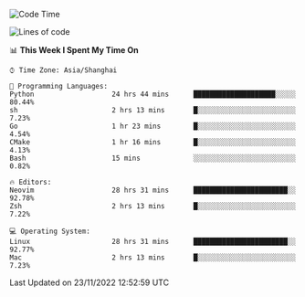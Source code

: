 <!--START_SECTION:waka-->
![Code Time](http://img.shields.io/badge/Code%20Time-1%2C017%20hrs%2058%20mins-blue)

![Lines of code](https://img.shields.io/badge/From%20Hello%20World%20I%27ve%20Written-24%20Thousand%20lines%20of%20code-blue)

📊 **This Week I Spent My Time On** 

```text
⌚︎ Time Zone: Asia/Shanghai

💬 Programming Languages: 
Python                   24 hrs 44 mins      ████████████████████░░░░░   80.44% 
sh                       2 hrs 13 mins       █░░░░░░░░░░░░░░░░░░░░░░░░   7.23% 
Go                       1 hr 23 mins        █░░░░░░░░░░░░░░░░░░░░░░░░   4.54% 
CMake                    1 hr 16 mins        █░░░░░░░░░░░░░░░░░░░░░░░░   4.13% 
Bash                     15 mins             ░░░░░░░░░░░░░░░░░░░░░░░░░   0.82%

🔥 Editors: 
Neovim                   28 hrs 31 mins      ███████████████████████░░   92.78% 
Zsh                      2 hrs 13 mins       █░░░░░░░░░░░░░░░░░░░░░░░░   7.22%

💻 Operating System: 
Linux                    28 hrs 31 mins      ███████████████████████░░   92.77% 
Mac                      2 hrs 13 mins       █░░░░░░░░░░░░░░░░░░░░░░░░   7.23%

```


 Last Updated on 23/11/2022 12:52:59 UTC
<!--END_SECTION:waka-->
